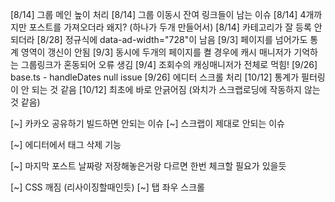 [8/14] 그룹 메인 높이 처리
[8/14] 그룹 이동시 잔여 링크들이 남는 이슈
[8/14] 4개까지만 포스트를 가져오더라 왜지? (하나가 두개 만들어서)
[8/14] 카테고리가 잘 등록 안되더라
[8/28] 정규식에 data-ad-width="728"이 남음
[9/3] 페이지를 넘어가도 통계 영역이 갱신이 안됨
[9/3] 동시에 두개의 페이지를 켤 경우에 캐시 매니저가 기억하는 그룹링크가 혼동되어 오류 생김
[9/4] 조회수의 캐싱매니저가 전체로 먹힘!
[9/26] base.ts - handleDates null issue
[9/26] 에디터 스크롤 처리
[10/12] 통계가 필터링이 안 되는 것 같음
[10/12] 최초에 바로 안긁어짐 (와치가 스크랩로딩에 작동하지 않는 것 같음)

[~] 카카오 공유하기 빌드하면 안되는 이슈
[~] 스크랩이 제대로 안되는 이슈

[~] 에디터에서 태그 삭제 기능

[~] 마지막 포스트 날짜랑 저장해놓은거랑 다르면 한번 체크할 필요가 있을듯

[~] CSS 깨짐 (리사이징할때인듯)
[~] 탭 좌우 스크롤
